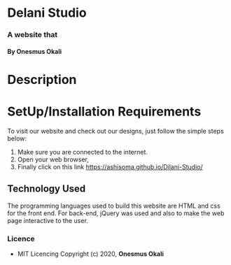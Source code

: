 # Delani Studio
### A website that

#### By **Onesmus Okali**

# Description

# SetUp/Installation Requirements
To visit our website and check out our designs, just follow the simple steps below:
1. Make sure you are connected to the internet.
2. Open your web browser,
3. Finally click on this link https://ashisoma.github.io/Dilani-Studio/

## Technology Used
The programming languages used to build this website are HTML and css for the front end. For back-end, jQuery was used and also to make the web page interactive to the user. 

### Licence
* MIT Licencing
Copyright (c) 2020, **Onesmus Okali**

